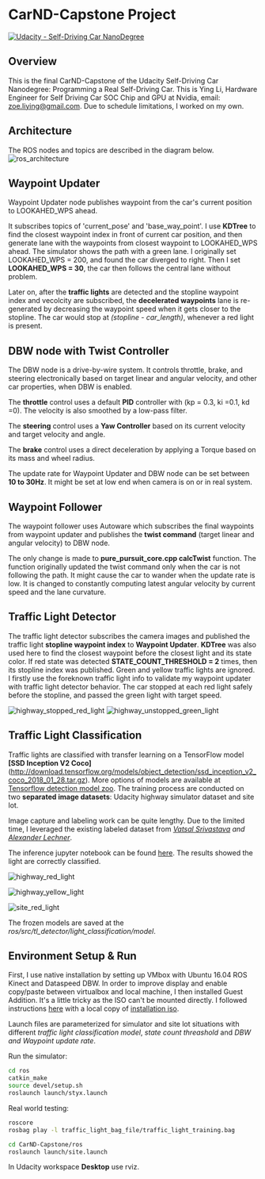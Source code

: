 # CarND-Capstone Project

[![Udacity - Self-Driving Car NanoDegree](https://s3.amazonaws.com/udacity-sdc/github/shield-carnd.svg)](http://www.udacity.com/drive)

Overview
---

This is the final CarND-Capstone of the Udacity Self-Driving Car Nanodegree: Programming a Real Self-Driving Car. This is Ying Li, Hardware Engineer for Self Driving Car SOC Chip and GPU at Nvidia, email: <zoe.liying@gmail.com>. Due to schedule limitations, I worked on my own. 

Architecture 
---
The ROS nodes and topics are described in the diagram below. 
![ros_architecture](./imgs/final-project-ros-graph-v2.png) 

Waypoint Updater 
---
Waypoint Updater node publishes waypoint from the car's current position to LOOKAHED\_WPS ahead. 

It subscribes topics of 'current\_pose' and 'base\_way\_point'. I use **KDTree** to find the closest waypoint index in front of current car position, and then generate lane with the waypoints from closest waypoint to LOOKAHED\_WPS ahead. The simulator shows the path with a green lane. I originally set LOOKAHED\_WPS = 200, and found the car diverged to right. Then I set **LOOKAHED\_WPS = 30**, the car then follows the central lane without problem. 

Later on, after the **traffic lights** are detected and the stopline waypoint index and vecolcity are subscribed, the **decelerated waypoints** lane is re-generated by decreasing the waypoint speed when it gets closer to the stopline. The car would stop at *(stopline - car_length)*, whenever a red light is present. 


DBW node with Twist Controller
---
The DBW node is a drive-by-wire system. It controls throttle, brake, and steering electronically based on target linear and angular velocity, and other car properties, when DBW is enabled. 

The **throttle** control uses a default **PID** controller with (kp = 0.3, ki =0.1, kd =0). The velocity is also smoothed by a low-pass filter. 

The **steering** control uses a **Yaw Controller** based on its current velocity and target velocity and angle. 

The **brake** control uses a direct deceleration by applying a Torque based on its mass and wheel radius. 

The update rate for Waypoint Updater and DBW node can be set between **10 to 30Hz**. It might be set at low end when camera is on or in real system.

Waypoint Follower
---
The waypoint follower uses Autoware which subscribes the final waypoints from waypoint updater and publishes the **twist command** (target linear and angular velocity) to DBW node. 

The only change is made to **pure\_pursuit_core.cpp calcTwist** function. The function originally updated the twist command only when the car is not following the path. It might cause the car to wander when the update rate is low. It is changed to constantly computing latest angular velocity by current speed and the lane curvature. 

Traffic Light Detector
---
The traffic light detector subscribes the camera images and published the traffic light **stopline waypoint index** to **Waypoint Updater**. **KDTree** was also used here to find the closest waypoint before the closest light and its state color. If red state was detected **STATE_COUNT_THRESHOLD = 2** times, then its stopline index was published. Green and yellow traffic lights are ignored. I firstly use the foreknown traffic light info to validate my waypoint updater with traffic light detector behavior. The car stopped at each red light safely before the stopline, and passed the green light with target speed. 

![highway_stopped_red_light](./imgs/highway_stopped_red_light.JPG)
![highway_unstopped_green_light](./imgs/highway_unstopped_green_light.JPG)

Traffic Light Classification 
--- 
Traffic lights are classified with transfer learning on a TensorFlow model **[SSD Inception V2 Coco]**(http://download.tensorflow.org/models/object_detection/ssd_inception_v2_coco_2018_01_28.tar.gz). More options of models are available at [Tensorflow detection model zoo](https://github.com/tensorflow/models/blob/master/research/object_detection/g3doc/detection_model_zoo.md). The training process are conducted on two **separated image datasets**: Udacity highway simulator dataset and site lot. 

Image capture and labeling work can be quite lengthy. Due to the limited time, I leveraged the existing labeled dataset from *[Vatsal Srivastava](https://github.com/coldKnight/TrafficLight_Detection-TensorFlowAPI#get-the-dataset) and [Alexander Lechner](https://github.com/alex-lechner/Traffic-Light-Classification#1-the-lazy-approach)*. 

The inference jupyter notebook can be found [here](https://github.com/zoespot/CarND-Capstone/blob/master/ros/src/tl_detector/light_classification/tl_inference.ipynb). The results showed the light are correctly classified. 

![highway_red_light](./imgs/highway_red_light.JPG) 

![highway_yellow_light](./imgs/highway_yellow_light.JPG)

![site_red_light](./imgs/site_red_light.JPG)  

The frozen models are saved at the *ros/src/tl\_detector/light\_classification/model*. 

Environment Setup & Run 
---
First, I use native installation by setting up VMbox with Ubuntu 16.04 ROS Kinect and Dataspeed DBW. In order to improve display and enable copy/paste between virtualbox and local machine, I then installed Guest Addition. It's a little tricky as the ISO can't be mounted directly. I followed instructions [here](https://askubuntu.com/questions/321589/unable-to-mount-the-cd-dvd-image-on-the-machine-sandbox) with a local copy of [installation iso](https://download.virtualbox.org/virtualbox/6.0.4/).

Launch files are parameterized for simulator and site lot situations with different *traffic light classification model*, *state count threashold* and *DBW and Waypoint update rate*.

Run the simulator:
```bash
cd ros
catkin_make
source devel/setup.sh
roslaunch launch/styx.launch
```
Real world testing:

```bash
roscore
rosbag play -l traffic_light_bag_file/traffic_light_training.bag
```
```bash
cd CarND-Capstone/ros
roslaunch launch/site.launch
```
In Udacity workspace **Desktop** use rviz.
